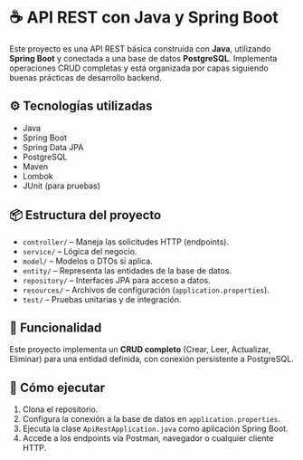 # ☕ API REST con Java y Spring Boot

Este proyecto es una API REST básica construida con **Java**, utilizando **Spring Boot** y conectada a una base de datos **PostgreSQL**. Implementa operaciones CRUD completas y está organizada por capas siguiendo buenas prácticas de desarrollo backend.

## ⚙️ Tecnologías utilizadas

- Java 
- Spring Boot
- Spring Data JPA
- PostgreSQL
- Maven
- Lombok
- JUnit (para pruebas)

## 📦 Estructura del proyecto

- `controller/` – Maneja las solicitudes HTTP (endpoints).
- `service/` – Lógica del negocio.
- `model/` – Modelos o DTOs si aplica.
- `entity/` – Representa las entidades de la base de datos.
- `repository/` – Interfaces JPA para acceso a datos.
- `resources/` – Archivos de configuración (`application.properties`).
- `test/` – Pruebas unitarias y de integración.

## 🔄 Funcionalidad

Este proyecto implementa un **CRUD completo** (Crear, Leer, Actualizar, Eliminar) para una entidad definida, con conexión persistente a PostgreSQL.

## 🚀 Cómo ejecutar

1. Clona el repositorio.
2. Configura la conexión a la base de datos en `application.properties`.
3. Ejecuta la clase `ApiRestApplication.java` como aplicación Spring Boot.
4. Accede a los endpoints vía Postman, navegador o cualquier cliente HTTP.

